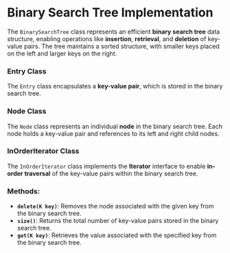 # Binary Search Tree Implementation

The `BinarySearchTree` class represents an efficient **binary search tree** data structure, enabling operations like **insertion**, **retrieval**, and **deletion** of key-value pairs. The tree maintains a sorted structure, with smaller keys placed on the left and larger keys on the right.

### Entry Class
The `Entry` class encapsulates a **key-value pair**, which is stored in the binary search tree.

### Node Class
The `Node` class represents an individual **node** in the binary search tree. Each node holds a key-value pair and references to its left and right child nodes.

### InOrderIterator Class
The `InOrderIterator` class implements the **Iterator** interface to enable **in-order traversal** of the key-value pairs within the binary search tree.

### Methods:

- **`delete(K key)`**: Removes the node associated with the given key from the binary search tree.
- **`size()`**: Returns the total number of key-value pairs stored in the binary search tree.
- **`get(K key)`**: Retrieves the value associated with the specified key from the binary search tree.
